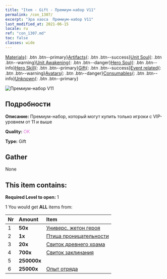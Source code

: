 ```yaml
---
title: "Item - Gift - Премиум-набор V11"
permalink: /con_1307/
excerpt: "Эра хаоса  Премиум-набор V11"
last_modified_at: 2021-06-15
locale: ru
ref: "con_1307.md"
toc: false
classes: wide
---
```

 [Materials](/ItemsRU/){: .btn .btn--primary}[Artifacts](/ItemsRU/Artifacts/){: .btn .btn--success}[Unit Soul](/ItemsRU/UnitSoul/){: .btn .btn--warning}[Unit Awakening](/ItemsRU/UnitAwakening/){: .btn .btn--danger}[Hero Soul](/ItemsRU/HeroSoul/){: .btn .btn--info}[Hero Skill](/ItemsRU/HeroSkill/){: .btn .btn--primary}[Gift](/ItemsRU/Gift/){: .btn .btn--success}[Event related](/ItemsRU/Events/){: .btn .btn--warning}[Avatars](/ItemsRU/Avatars/){: .btn .btn--danger}[Consumables](/ItemsRU/Consumables/){: .btn .btn--info}[Unknown](/ItemsRU/Unknown/){: .btn .btn--primary}

 ![Премиум-набор V11](/images/t/i_905011.png)

## Подробности
 **Описание:** Премиум-набор, который могут купить только игроки с VIP-уровнем от 11 и выше

 **Quality:** <span style="color: #DA70D6">OK</span>

 **Type:** Gift

## Gather

  None

## This item contains:

 **Required Level to open:** 1

 1 You would get **ALL** items  from:

  | Nr | Amount |     Item    |
  |:---|:-------|:------------|
  | 1 |  **50x** | [Универс. жетон героя](/ItemsRU/her_358/) |  | 
  | 2 |  **1x** | [Птица проницательности](/ItemsRU/art_132/) |  | 
  | 3 |  **20x** | [Свиток древнего храма](/ItemsRU/con_697/) |  | 
  | 4 |  **700x** | [Свиток заклинания](/ItemsRU/con_694/) |  | 
  | 5 |  **250000x** | <i class="fas fa-coins"/> |  | 
  | 6 |  **25000x** | [Опыт отряда](/ItemsRU/con_902/) |  | 
